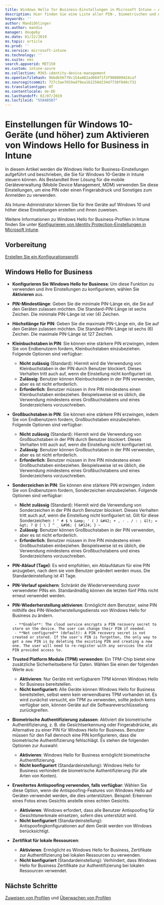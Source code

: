 ```yaml
---
title: Windows Hello for Business-Einstellungen in Microsoft Intune – Azure | Microsoft-Dokumentation
description: Hier finden Sie eine Liste aller PIN-, biometrischen und Antispoofing-Einstellungen in einem Identity Protection-Profil zum Verwenden und Konfigurieren von Windows Hello for Business-Geräten auf Windows 10 in Microsoft Intune.
keywords: ''
author: MandiOhlinger
ms.author: mandia
manager: dougeby
ms.date: 01/22/2019
ms.topic: article
ms.prod: ''
ms.service: microsoft-intune
ms.technology: ''
ms.suite: ems
search.appverid: MET150
ms.custom: intune-azure
ms.collection: M365-identity-device-management
ms.openlocfilehash: 9bbdb56770c154a482ad004f1f3f980809424caf
ms.sourcegitcommit: 727c3ae7659ad79ea162250d234d7730f840c731
ms.translationtype: HT
ms.contentlocale: de-DE
ms.lasthandoff: 02/07/2019
ms.locfileid: "55848507"
---
```

# <a name="windows-10-and-newer-device-settings-to-enable-windows-hello-for-business-in-intune"></a>Einstellungen für Windows 10-Geräte (und höher) zum Aktivieren von Windows Hello for Business in Intune

In diesem Artikel werden die Windows Hello for Business-Einstellungen aufgeführt und beschrieben, die Sie für Windows 10-Geräte in Intune steuern können. Als Bestandteil Ihrer Lösung für die mobile Geräteverwaltung (Mobile Device Management, MDM) verwenden Sie diese Einstellungen, um eine PIN oder einen Fingerabdruck und Sonstiges zum Anmelden zu verwenden.

Als Intune-Administrator können Sie für Ihre Geräte auf Windows 10 und höher diese Einstellungen erstellen und ihnen zuweisen.

Weitere Informationen zu Windows Hello for Business-Profilen in Intune finden Sie unter [Konfigurieren von Identity Protection-Einstellungen in Microsoft Intune](identity-protection-configure.md).

## <a name="before-you-begin"></a>Vorbereitung

[Erstellen Sie ein Konfigurationsprofil](identity-protection-configure.md#create-the-device-profile).

## <a name="windows-hello-for-business"></a>Windows Hello for Business

- **Konfigurieren Sie Windows Hello for Business**: Um diese Funktion zu verwenden und ihre Einstellungen zu konfigurieren, wählen Sie **Aktivieren** aus.
- **PIN-Mindestlänge**: Geben Sie die minimale PIN-Länge ein, die Sie auf den Geräten zulassen möchten. Die Standard-PIN-Länge ist sechs Zeichen. Die minimale PIN-Länge ist vier (4) Zeichen.
- **Höchstlänge für PIN**: Geben Sie die maximale PIN-Länge ein, die Sie auf den Geräten zulassen möchten. Die Standard-PIN-Länge ist sechs (6) Zeichen. Die maximale PIN-Länge ist 127 Zeichen.  
- **Kleinbuchstaben in PIN**: Sie können eine stärkere PIN erzwingen, indem Sie von Endbenutzern fordern, Kleinbuchstaben einzubeziehen. Folgende Optionen sind verfügbar:

  - **Nicht zulässig** (Standard): Hiermit wird die Verwendung von Kleinbuchstaben in der PIN durch Benutzer blockiert. Dieses Verhalten tritt auch auf, wenn die Einstellung nicht konfiguriert ist.
  - **Zulässig**: Benutzer können Kleinbuchstaben in der PIN verwenden, aber es ist nicht erforderlich.
  - **Erforderlich**: Benutzer müssen in ihre PIN mindestens einen Kleinbuchstaben einbeziehen. Beispielsweise ist es üblich, die Verwendung mindestens eines Großbuchstabens und eines Sonderzeichens vorzuschreiben.

- **Großbuchstaben in PIN**: Sie können eine stärkere PIN erzwingen, indem Sie von Endbenutzern fordern, Großbuchstaben einzubeziehen. Folgende Optionen sind verfügbar:

  - **Nicht zulässig** (Standard): Hiermit wird die Verwendung von Großbuchstaben in der PIN durch Benutzer blockiert. Dieses Verhalten tritt auch auf, wenn die Einstellung nicht konfiguriert ist.
  - **Zulässig**: Benutzer können Großbuchstaben in der PIN verwenden, aber es ist nicht erforderlich.
  - **Erforderlich**: Benutzer müssen in ihre PIN mindestens einen Großbuchstaben einbeziehen. Beispielsweise ist es üblich, die Verwendung mindestens eines Großbuchstabens und eines Sonderzeichens vorzuschreiben.

- **Sonderzeichen in PIN**: Sie können eine stärkere PIN erzwingen, indem Sie von Endbenutzern fordern, Sonderzeichen einzubeziehen. Folgende Optionen sind verfügbar:

  - **Nicht zulässig** (Standard): Hiermit wird die Verwendung von Sonderzeichen in der PIN durch Benutzer blockiert. Dieses Verhalten tritt auch auf, wenn die Einstellung nicht konfiguriert ist.
    Gilt für diese Sonderzeichen: `! " # $ % &amp; ' ( ) &#42; + , - . / : ; &lt; = &gt; ? @ [ \ ] ^ _ &#96; { &#124; } ~`
  - **Zulässig**: Benutzer können Großbuchstaben in der PIN verwenden, aber es ist nicht erforderlich.
  - **Erforderlich**: Benutzer müssen in ihre PIN mindestens einen Großbuchstaben einbeziehen. Beispielsweise ist es üblich, die Verwendung mindestens eines Großbuchstabens und eines Sonderzeichens vorzuschreiben.

- **PIN-Ablauf (Tage)**: Es wird empfohlen, ein Ablaufdatum für eine PIN anzugeben, nach dem sie vom Benutzer geändert werden muss. Die Standardeinstellung ist 41 Tage.

- **PIN-Verlauf speichern**: Schränkt die Wiederverwendung zuvor verwendeter PINs ein. Standardmäßig können die letzten fünf PINs nicht erneut verwendet werden.  
- **PIN-Wiederherstellung aktivieren**: Ermöglicht dem Benutzer, seine PIN mithilfe des PIN-Wiederherstellungsdiensts von Windows Hello for Business zu ändern.

       - **Enable**: The cloud service encrypts a PIN recovery secret to store on the device. The user can change their PIN if needed.  
       - **Not configured** (default): A PIN recovery secret is not created or stored. If the user's PIN is forgotten, the only way to get a new PIN is by deleting the existing PIN and creating a new one. The user will need to re-register with any services the old PIN provided access to.  

- **Trusted Platform Module (TPM) verwenden**: Ein TPM-Chip bietet eine zusätzliche Sicherheitsebene für Daten. Wählen Sie einen der folgenden Werte aus:  
  - **Aktivieren**: Nur Geräte mit verfügbarem TPM können Windows Hello for Business bereitstellen.
  - **Nicht konfiguriert:** Alle Geräte können Windows Hello for Business bereitstellen, selbst wenn kein verwendbares TPM vorhanden ist. Es wird zunächst versucht, ein TPM zu verwenden, sollte jedoch keins verfügbar sein, können Geräte auf die Softwareverschlüsselung zurückgreifen.  

- **Biometrische Authentifizierung zulassen**: Aktiviert die biometrische Authentifizierung, z. B. die Gesichtserkennung oder Fingerabdrücke, als Alternative zu einer PIN für Windows Hello for Business. Benutzer müssen für den Fall dennoch eine PIN konfigurieren, dass die biometrische Authentifizierung fehlschlägt. Es stehen die folgenden Optionen zur Auswahl:

  - **Aktivieren**: Windows Hello for Business ermöglicht biometrische Authentifizierung.
  - **Nicht konfiguriert** (Standardeinstellung): Windows Hello for Business verhindert die biometrische Authentifizierung (für alle Arten von Konten).

- **Erweitertes Antispoofing verwenden, falls verfügbar**: Wählen Sie diese Option, wenn die Antispoofing-Features von Windows Hello auf Geräten verwendet werden, die dies unterstützen. Beispiel: Erkennen eines Fotos eines Gesichts anstelle eines echten Gesichts.

  - **Aktivieren**: Windows erfordert, dass alle Benutzer Antispoofing für Gesichtsmerkmale einsetzen, sofern dies unterstützt wird.  
  - **Nicht konfiguriert** (Standardeinstellung): Antispoofingkonfigurationen auf dem Gerät werden von Windows berücksichtigt.

- **Zertifikat für lokale Ressourcen**: 

  - **Aktivieren**: Ermöglicht es Windows Hello for Business, Zertifikate zur Authentifizierung bei lokalen Ressourcen zu verwenden.
  - **Nicht konfiguriert** (Standardeinstellung): Verhindert, dass Windows Hello for Business Zertifikate zur Authentifizierung bei lokalen Ressourcen verwendet.  

## <a name="next-steps"></a>Nächste Schritte

[Zuweisen von Profilen](device-profile-assign.md) und [Überwachen von Profilen](device-profile-monitor.md)
